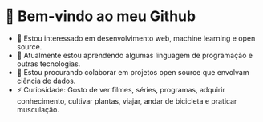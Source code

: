 # 👋 Bem-vindo ao meu Github

- 👀 Estou interessado em desenvolvimento web, machine learning e open source.
- 🌱 Atualmente estou aprendendo algumas linguagem de programação e outras tecnologias.
- 💞️ Estou procurando colaborar em projetos open source que envolvam ciência de dados.
- ⚡ Curiosidade: Gosto de ver filmes, séries, programas, adquirir conhecimento, cultivar plantas, viajar, andar de bicicleta e praticar musculação.

<!---
@LeonardfOliveira/@LeonardfOliveira é um repositório ✨ especial ✨ porque seu `README.md` (este arquivo) aparece no seu perfil do GitHub.
Você pode clicar no link de Visualização para ver suas alterações.
--->

